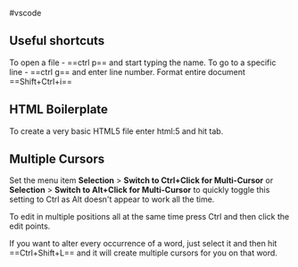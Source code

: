 #vscode
## Useful shortcuts
To open a file - ==ctrl p== and start typing the name.
To go to a specific line - ==ctrl g== and enter line number. 
Format entire document ==Shift+Ctrl+i==

## HTML Boilerplate
To create a very basic HTML5 file enter html:5 and hit tab.

## Multiple Cursors
Set the menu item **Selection** > **Switch to Ctrl+Click for Multi-Cursor** or **Selection** > **Switch to Alt+Click for Multi-Cursor** to quickly toggle this setting to Ctrl as Alt doesn't appear to work all the time.

To edit in multiple positions all at the same time press Ctrl and then click the edit points.

If you want to alter every occurrence of a word, just select it and then hit ==Ctrl+Shift+L== and it will create multiple cursors for you on that word.


